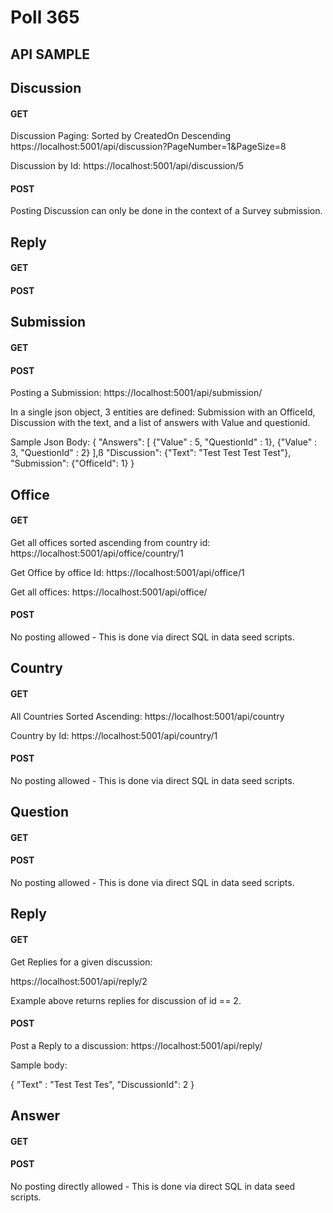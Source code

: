 # Poll 365

## API SAMPLE

## Discussion

#### GET

Discussion Paging: Sorted by CreatedOn Descending
https://localhost:5001/api/discussion?PageNumber=1&PageSize=8

Discussion by Id:
https://localhost:5001/api/discussion/5

#### POST

Posting Discussion can only be done in the context of a Survey submission.

## Reply

#### GET

#### POST

## Submission

#### GET

#### POST

Posting a Submission:
https://localhost:5001/api/submission/

In a single json object, 3 entities are defined: Submission with an OfficeId, Discussion with the text, and a list of answers with Value and questionid.

Sample Json Body:
{
	"Answers": [ {"Value" : 5, "QuestionId" : 1},
		{"Value" : 3, "QuestionId" : 2}
		],ß
	"Discussion": {"Text": "Test Test Test Test"},
	"Submission": {"OfficeId": 1}
}


## Office

#### GET

Get all offices sorted ascending from country id:
https://localhost:5001/api/office/country/1

Get Office by office Id:
https://localhost:5001/api/office/1

Get all offices:
https://localhost:5001/api/office/


#### POST

No posting allowed - This is done via direct SQL in data seed scripts.

## Country

#### GET

All Countries Sorted Ascending:
https://localhost:5001/api/country

Country by Id:
https://localhost:5001/api/country/1

#### POST

No posting allowed - This is done via direct SQL in data seed scripts.

## Question

#### GET

#### POST

No posting allowed - This is done via direct SQL in data seed scripts.

## Reply

#### GET

Get Replies for a given discussion:

https://localhost:5001/api/reply/2

Example above returns replies for discussion of id == 2.

#### POST

Post a Reply to a discussion:
https://localhost:5001/api/reply/

Sample body:

{
	"Text" : "Test Test Tes",
	"DiscussionId": 2
}

## Answer

#### GET

#### POST

No posting directly allowed - This is done via direct SQL in data seed scripts.


